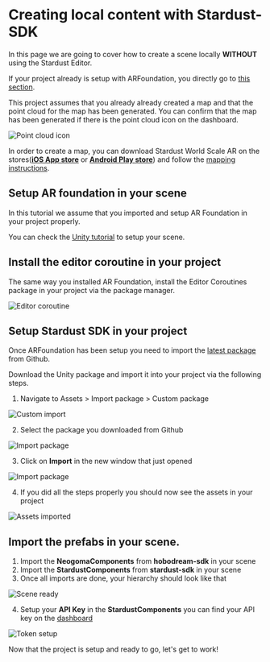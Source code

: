 # Creating local content with Stardust-SDK

In this page we are going to cover how to create a scene locally **WITHOUT** using the Stardust Editor.

If your project already is setup with ARFoundation, you directly go to [this section](#setup-stardust-sdk-in-your-scene).

This project assumes that you already already created a map and that the point cloud for the map has been generated. You can confirm that the map has been generated if there is the point cloud icon on the dashboard.

![Point cloud icon](img/no_editor/point_cloud.png)


In order to create a map, you can download Stardust World Scale AR on the stores([__iOS App store__](https://apps.apple.com/us/app/stardust-world-scale-ar/id1551574766#?platform=iphone) or [__Android Play store__](https://play.google.com/store/apps/details?id=com.neogoma.stardust&pcampaignid=pcampaignidMKT-Other-global-all-co-prtnr-py-PartBadge-Mar2515-1)) and follow the [mapping instructions](quick_instruction.md).


## Setup AR foundation in your scene

In this tutorial we assume that you imported and setup AR Foundation in your project properly.

You can check the [Unity tutorial](https://learn.unity.com/tutorial/setting-up-ar-foundation) to setup your scene.

## Install the editor coroutine in your project

The same way you installed AR Foundation, install the Editor Coroutines package in your project via the package manager.

![Editor coroutine](img/no_editor/editor_coroutine.png)


## Setup Stardust SDK in your project

Once ARFoundation has been setup you need to import the [latest package](https://github.com/Neogoma/stardust-SDK/releases/) from Github.

Download the Unity package and import it into your project via the following steps.

1. Navigate to Assets > Import package > Custom package

![Custom import](img/setup/guide_import1.png)

2. Select the package you downloaded from Github

![Import package](img/setup/guide_import2.png)

3. Click on **Import** in the new window that just opened

![Import package](img/setup/guide_import3.png)

4. If you did all the steps properly you should now see the assets in your project

![Assets imported](img/setup/guide_import4.png)

## Import the prefabs in your scene.

1. Import the **NeogomaComponents** from __hobodream-sdk__ in your scene
2. Import the **StardustComponents** from __stardust-sdk__ in your scene
3. Once all imports are done, your hierarchy should look like that

![Scene ready](img/setup/scene_ready.png)

4. Setup your **API Key** in the **StardustComponents** you can find your API key on the [dashboard](https://stardust.neogoma.com/profile)

![Token setup](img/setup/token_setup.jpg)

Now that the project is setup and ready to go, let's get to work!